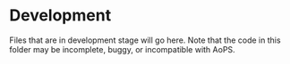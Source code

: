 # Development
Files that are in development stage will go here. Note that the code in this folder may be incomplete, buggy, or incompatible with AoPS.
